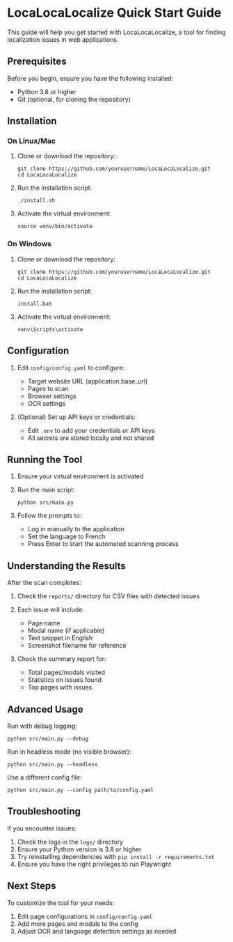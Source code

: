 # LocaLocaLocalize Quick Start Guide

This guide will help you get started with LocaLocaLocalize, a tool for finding localization issues in web applications.

## Prerequisites

Before you begin, ensure you have the following installed:
- Python 3.8 or higher
- Git (optional, for cloning the repository)

## Installation

### On Linux/Mac

1. Clone or download the repository:
   ```
   git clone https://github.com/yourusername/LocaLocaLocalize.git
   cd LocaLocaLocalize
   ```

2. Run the installation script:
   ```
   ./install.sh
   ```

3. Activate the virtual environment:
   ```
   source venv/bin/activate
   ```

### On Windows

1. Clone or download the repository:
   ```
   git clone https://github.com/yourusername/LocaLocaLocalize.git
   cd LocaLocaLocalize
   ```

2. Run the installation script:
   ```
   install.bat
   ```

3. Activate the virtual environment:
   ```
   venv\Scripts\activate
   ```

## Configuration

1. Edit `config/config.yaml` to configure:
   - Target website URL (application.base_url)
   - Pages to scan
   - Browser settings
   - OCR settings
   
2. (Optional) Set up API keys or credentials:
   - Edit `.env` to add your credentials or API keys
   - All secrets are stored locally and not shared

## Running the Tool

1. Ensure your virtual environment is activated
2. Run the main script:
   ```
   python src/main.py
   ```

3. Follow the prompts to:
   - Log in manually to the application
   - Set the language to French
   - Press Enter to start the automated scanning process

## Understanding the Results

After the scan completes:
1. Check the `reports/` directory for CSV files with detected issues
2. Each issue will include:
   - Page name
   - Modal name (if applicable)
   - Text snippet in English
   - Screenshot filename for reference

3. Check the summary report for:
   - Total pages/modals visited
   - Statistics on issues found
   - Top pages with issues

## Advanced Usage

Run with debug logging:
```
python src/main.py --debug
```

Run in headless mode (no visible browser):
```
python src/main.py --headless
```

Use a different config file:
```
python src/main.py --config path/to/config.yaml
```

## Troubleshooting

If you encounter issues:
1. Check the logs in the `logs/` directory
2. Ensure your Python version is 3.8 or higher
3. Try reinstalling dependencies with `pip install -r requirements.txt`
4. Ensure you have the right privileges to run Playwright

## Next Steps

To customize the tool for your needs:
1. Edit page configurations in `config/config.yaml`
2. Add more pages and modals to the config
3. Adjust OCR and language detection settings as needed 